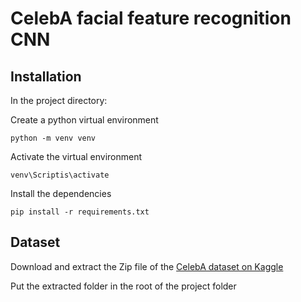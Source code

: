 # CelebA facial feature recognition CNN

## Installation

In the project directory:

Create a python virtual environment

`python -m venv venv`

Activate the virtual environment

`venv\Scriptis\activate`

Install the dependencies

`pip install -r requirements.txt`

## Dataset

Download and extract the Zip file of the [CelebA dataset on Kaggle](https://www.kaggle.com/jessicali9530/celeba-dataset)

Put the extracted folder in the root of the project folder
